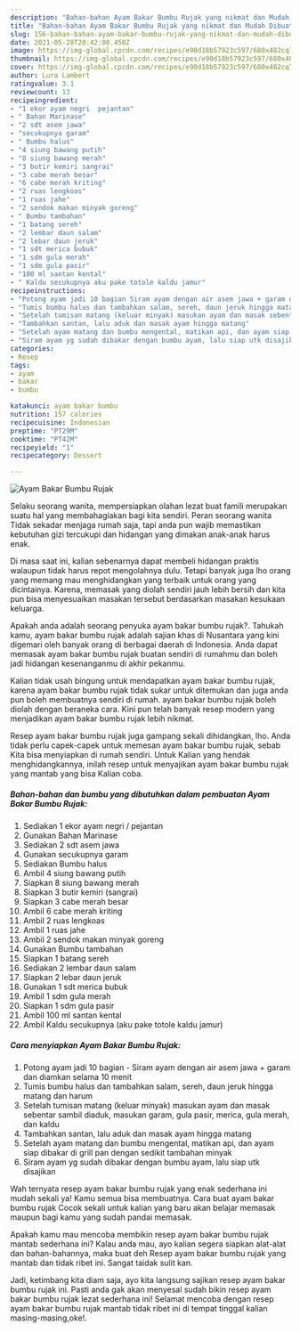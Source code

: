 ```yaml
---
description: "Bahan-bahan Ayam Bakar Bumbu Rujak yang nikmat dan Mudah Dibuat"
title: "Bahan-bahan Ayam Bakar Bumbu Rujak yang nikmat dan Mudah Dibuat"
slug: 156-bahan-bahan-ayam-bakar-bumbu-rujak-yang-nikmat-dan-mudah-dibuat
date: 2021-05-28T20:42:00.450Z
image: https://img-global.cpcdn.com/recipes/e90d18b57923c597/680x482cq70/ayam-bakar-bumbu-rujak-foto-resep-utama.jpg
thumbnail: https://img-global.cpcdn.com/recipes/e90d18b57923c597/680x482cq70/ayam-bakar-bumbu-rujak-foto-resep-utama.jpg
cover: https://img-global.cpcdn.com/recipes/e90d18b57923c597/680x482cq70/ayam-bakar-bumbu-rujak-foto-resep-utama.jpg
author: Lura Lambert
ratingvalue: 3.1
reviewcount: 13
recipeingredient:
- "1 ekor ayam negri  pejantan"
- " Bahan Marinase"
- "2 sdt asem jawa"
- "secukupnya garam"
- " Bumbu halus"
- "4 siung bawang putih"
- "8 siung bawang merah"
- "3 butir kemiri sangrai"
- "3 cabe merah besar"
- "6 cabe merah kriting"
- "2 ruas lengkoas"
- "1 ruas jahe"
- "2 sendok makan minyak goreng"
- " Bumbu tambahan"
- "1 batang sereh"
- "2 lembar daun salam"
- "2 lebar daun jeruk"
- "1 sdt merica bubuk"
- "1 sdm gula merah"
- "1 sdm gula pasir"
- "100 ml santan kental"
- " Kaldu secukupnya aku pake totole kaldu jamur"
recipeinstructions:
- "Potong ayam jadi 10 bagian Siram ayam dengan air asem jawa + garam dan diamkan selama 10 menit"
- "Tumis bumbu halus dan tambahkan salam, sereh, daun jeruk hingga matang dan harum"
- "Setelah tumisan matang (keluar minyak) masukan ayam dan masak sebentar sambil diaduk, masukan garam, gula pasir, merica, gula merah, dan kaldu"
- "Tambahkan santan, lalu aduk dan masak ayam hingga matang"
- "Setelah ayam matang dan bumbu mengental, matikan api, dan ayam siap dibakar di grill pan dengan sedikit tambahan minyak"
- "Siram ayam yg sudah dibakar dengan bumbu ayam, lalu siap utk disajikan"
categories:
- Resep
tags:
- ayam
- bakar
- bumbu

katakunci: ayam bakar bumbu 
nutrition: 157 calories
recipecuisine: Indonesian
preptime: "PT29M"
cooktime: "PT42M"
recipeyield: "1"
recipecategory: Dessert

---
```



![Ayam Bakar Bumbu Rujak](https://img-global.cpcdn.com/recipes/e90d18b57923c597/680x482cq70/ayam-bakar-bumbu-rujak-foto-resep-utama.jpg)

Selaku seorang wanita, mempersiapkan olahan lezat buat famili merupakan suatu hal yang membahagiakan bagi kita sendiri. Peran seorang  wanita Tidak sekadar menjaga rumah saja, tapi anda pun wajib memastikan kebutuhan gizi tercukupi dan hidangan yang dimakan anak-anak harus enak.

Di masa  saat ini, kalian sebenarnya dapat membeli hidangan praktis walaupun tidak harus repot mengolahnya dulu. Tetapi banyak juga lho orang yang memang mau menghidangkan yang terbaik untuk orang yang dicintainya. Karena, memasak yang diolah sendiri jauh lebih bersih dan kita pun bisa menyesuaikan masakan tersebut berdasarkan masakan kesukaan keluarga. 



Apakah anda adalah seorang penyuka ayam bakar bumbu rujak?. Tahukah kamu, ayam bakar bumbu rujak adalah sajian khas di Nusantara yang kini digemari oleh banyak orang di berbagai daerah di Indonesia. Anda dapat memasak ayam bakar bumbu rujak buatan sendiri di rumahmu dan boleh jadi hidangan kesenanganmu di akhir pekanmu.

Kalian tidak usah bingung untuk mendapatkan ayam bakar bumbu rujak, karena ayam bakar bumbu rujak tidak sukar untuk ditemukan dan juga anda pun boleh membuatnya sendiri di rumah. ayam bakar bumbu rujak boleh diolah dengan beraneka cara. Kini pun telah banyak resep modern yang menjadikan ayam bakar bumbu rujak lebih nikmat.

Resep ayam bakar bumbu rujak juga gampang sekali dihidangkan, lho. Anda tidak perlu capek-capek untuk memesan ayam bakar bumbu rujak, sebab Kita bisa menyiapkan di rumah sendiri. Untuk Kalian yang hendak menghidangkannya, inilah resep untuk menyajikan ayam bakar bumbu rujak yang mantab yang bisa Kalian coba.

<!--inarticleads1-->

##### Bahan-bahan dan bumbu yang dibutuhkan dalam pembuatan Ayam Bakar Bumbu Rujak:

1. Sediakan 1 ekor ayam negri / pejantan
1. Gunakan  Bahan Marinase
1. Sediakan 2 sdt asem jawa
1. Gunakan secukupnya garam
1. Sediakan  Bumbu halus
1. Ambil 4 siung bawang putih
1. Siapkan 8 siung bawang merah
1. Siapkan 3 butir kemiri (sangrai)
1. Siapkan 3 cabe merah besar
1. Ambil 6 cabe merah kriting
1. Ambil 2 ruas lengkoas
1. Ambil 1 ruas jahe
1. Ambil 2 sendok makan minyak goreng
1. Gunakan  Bumbu tambahan
1. Siapkan 1 batang sereh
1. Sediakan 2 lembar daun salam
1. Siapkan 2 lebar daun jeruk
1. Gunakan 1 sdt merica bubuk
1. Ambil 1 sdm gula merah
1. Siapkan 1 sdm gula pasir
1. Ambil 100 ml santan kental
1. Ambil  Kaldu secukupnya (aku pake totole kaldu jamur)




<!--inarticleads2-->

##### Cara menyiapkan Ayam Bakar Bumbu Rujak:

1. Potong ayam jadi 10 bagian - Siram ayam dengan air asem jawa + garam dan diamkan selama 10 menit
1. Tumis bumbu halus dan tambahkan salam, sereh, daun jeruk hingga matang dan harum
1. Setelah tumisan matang (keluar minyak) masukan ayam dan masak sebentar sambil diaduk, masukan garam, gula pasir, merica, gula merah, dan kaldu
1. Tambahkan santan, lalu aduk dan masak ayam hingga matang
1. Setelah ayam matang dan bumbu mengental, matikan api, dan ayam siap dibakar di grill pan dengan sedikit tambahan minyak
1. Siram ayam yg sudah dibakar dengan bumbu ayam, lalu siap utk disajikan




Wah ternyata resep ayam bakar bumbu rujak yang enak sederhana ini mudah sekali ya! Kamu semua bisa membuatnya. Cara buat ayam bakar bumbu rujak Cocok sekali untuk kalian yang baru akan belajar memasak maupun bagi kamu yang sudah pandai memasak.

Apakah kamu mau mencoba membikin resep ayam bakar bumbu rujak mantab sederhana ini? Kalau anda mau, ayo kalian segera siapkan alat-alat dan bahan-bahannya, maka buat deh Resep ayam bakar bumbu rujak yang mantab dan tidak ribet ini. Sangat taidak sulit kan. 

Jadi, ketimbang kita diam saja, ayo kita langsung sajikan resep ayam bakar bumbu rujak ini. Pasti anda gak akan menyesal sudah bikin resep ayam bakar bumbu rujak lezat sederhana ini! Selamat mencoba dengan resep ayam bakar bumbu rujak mantab tidak ribet ini di tempat tinggal kalian masing-masing,oke!.

